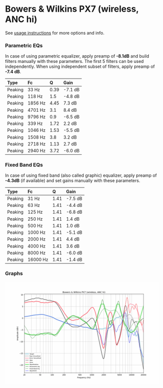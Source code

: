 # Bowers & Wilkins PX7 (wireless, ANC hi)
See [usage instructions](https://github.com/jaakkopasanen/AutoEq#usage) for more options and info.

### Parametric EQs
In case of using parametric equalizer, apply preamp of **-8.1dB** and build filters manually
with these parameters. The first 5 filters can be used independently.
When using independent subset of filters, apply preamp of **-7.4 dB**.

| Type    | Fc      |    Q | Gain    |
|:--------|:--------|:-----|:--------|
| Peaking | 33 Hz   | 0.39 | -7.1 dB |
| Peaking | 118 Hz  | 1.5  | -4.8 dB |
| Peaking | 1856 Hz | 4.45 | 7.3 dB  |
| Peaking | 4701 Hz | 3.1  | 8.4 dB  |
| Peaking | 9796 Hz | 0.9  | -6.5 dB |
| Peaking | 339 Hz  | 1.72 | 2.2 dB  |
| Peaking | 1046 Hz | 1.53 | -5.5 dB |
| Peaking | 1508 Hz | 3.8  | 3.2 dB  |
| Peaking | 2718 Hz | 1.13 | 2.7 dB  |
| Peaking | 2940 Hz | 3.72 | -6.0 dB |

### Fixed Band EQs
In case of using fixed band (also called graphic) equalizer, apply preamp of **-4.3dB**
(if available) and set gains manually with these parameters.

| Type    | Fc       |    Q | Gain    |
|:--------|:---------|:-----|:--------|
| Peaking | 31 Hz    | 1.41 | -7.5 dB |
| Peaking | 63 Hz    | 1.41 | -4.4 dB |
| Peaking | 125 Hz   | 1.41 | -6.8 dB |
| Peaking | 250 Hz   | 1.41 | 1.4 dB  |
| Peaking | 500 Hz   | 1.41 | 1.0 dB  |
| Peaking | 1000 Hz  | 1.41 | -5.1 dB |
| Peaking | 2000 Hz  | 1.41 | 4.4 dB  |
| Peaking | 4000 Hz  | 1.41 | 3.6 dB  |
| Peaking | 8000 Hz  | 1.41 | -6.0 dB |
| Peaking | 16000 Hz | 1.41 | -1.4 dB |

### Graphs
![](./Bowers%20&%20Wilkins%20PX7%20(wireless,%20ANC%20hi).png)